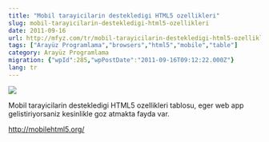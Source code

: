 ```yaml
---
title: "Mobil tarayicilarin destekledigi HTML5 ozellikleri"
slug: mobil-tarayicilarin-destekledigi-html5-ozellikleri
date: 2011-09-16
url: http://mfyz.com/tr/mobil-tarayicilarin-destekledigi-html5-ozellikleri/
tags: ["Arayüz Programlama","browsers","html5","mobile","table"]
category: Arayüz Programlama
migration: {"wpId":285,"wpPostDate":"2011-09-16T09:12:22.000Z"}
lang: tr
---
```


![](/images/archive/tr/2011/09/html5_mobile.gif)

Mobil tarayicilarin destekledigi HTML5 ozellikleri tablosu, eger web app gelistiriyorsaniz kesinlikle goz atmakta fayda var.

http://mobilehtml5.org/